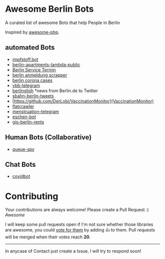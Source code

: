 # Awesome Berlin Bots 

A curated list of awesome Bots that help People in Berlin

Inspired by [awesome-php](https://github.com/ziadoz/awesome-php).

## automated Bots
- [impfstoff.bot](https://github.com/guicheffer/impfstoff.bot)
- [berlin-apartments-lambda-public](https://github.com/AvraamMavridis/berlin-apartments-lambda-public)
- [Berlin Service Termin](https://github.com/inverse/termin)
- [berlin anmeldung scrapper](https://github.com/dgmora/berlin_anmeldung_scrapper)
- [berlin corona cases](https://github.com/knudmoeller/berlin_corona_cases)
- [vbb-telegram](https://github.com/derhuerst/vbb-telegram)
- [berlinglish](https://github.com/viniciuskneves/berlinglish) *news from Berlin.de to Twitter
- [sbahn-berlin-tweets](https://github.com/derhuerst/sbahn-berlin-tweets)
- [https://github.com/DerLobi/VaccinationMonitor](VaccinationMonitor)
- [flatcrawler](https://github.com/grandchild/flatcrawler)
- [menstruation-telegram](https://github.com/kmein/menstruation-telegram)
- [eschen-bot](https://github.com/derhuerst/eschen-bot)
- [gis-berlin-rents](https://github.com/pawod/gis-berlin-rents)
    
    
## Human Bots (Collaborative) 
- [queue-spy](https://github.com/rafaelfcsouza/queue-spy)


## Chat Bots
- [covidbot](https://github.com/eknoes/covidbot)


# Contributing

Your contributions are always welcome! Please create a Pull Request :) *Awesome*

I will keep some pull requests open if I'm not sure whether those libraries are awesome, you could [vote for them](https://github.com/conradkirschner/awesome-bots-berlin/pulls) by adding :+1: to them. Pull requests will be merged when their votes reach **20**.

- - -
In anycase of Contact just create a Issue, I will try to respond soon!
